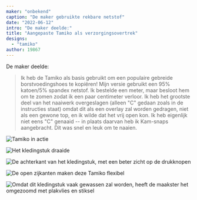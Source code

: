 ```yaml
---
maker: "onbekend"
caption: "De maker gebruikte rekbare netstof"
date: "2022-06-12"
intro: "De maker deelde:"
title: "Aangepaste Tamiko als verzorgingsovertrek"
designs:
  - "tamiko"
author: 19867
---
```


De maker deelde:

> Ik heb de Tamiko als basis gebruikt om een populaire gebreide borstvoedingshoes te kopiëren! Mijn versie gebruikt een 95% katoen/5% spandex netstof. Ik bestelde een meter, maar besloot hem om te zomen zodat ik een paar centimeter verloor. Ik heb het grootste deel van het naaiwerk overgeslagen (alleen "C" gedaan zoals in de instructies staat) omdat dit als een overlay zal worden gedragen, niet als een gewone top, en ik wilde dat het vrij open kon. Ik heb eigenlijk niet eens "C" genaaid -- in plaats daarvan heb ik Kam-snaps aangebracht. Dit was snel en leuk om te naaien.

![Tamiko in actie](https://posts.freesewing.org/uploads/image0_2_8f461d2f63.jpg)

![Het kledingstuk draaide](https://posts.freesewing.org/uploads/tamiko3_0b9c582305.jpg)

![De achterkant van het kledingstuk, met een beter zicht op de drukknopen](https://posts.freesewing.org/uploads/tamiko4_ae798f994f.jpg)

![De open zijkanten maken deze Tamiko flexibel](https://posts.freesewing.org/uploads/tamiko5_886f78d8a4.jpg)

![Omdat dit kledingstuk vaak gewassen zal worden, heeft de maakster het omgezoomd met plakvlies en stiksel](https://posts.freesewing.org/uploads/tamiko2_5afd72c81c.jpg)

